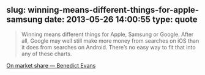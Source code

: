 slug: winning-means-different-things-for-apple-samsung
date: 2013-05-26 14:00:55
type: quote
---

> Winning means different things for Apple, Samsung or Google. After all, Google may well still make more money from searches on iOS than it does from searches on Android. There’s no easy way to fit that into any of these charts.

[On market share — Benedict Evans](http://ben-evans.com/benedictevans/2013/5/23/on-market-share)

